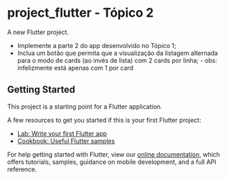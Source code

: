 # project_flutter - Tópico 2

A new Flutter project.
+ Implemente a parte 2 do app desenvolvido no Tópico 1;
+ Inclua um botão que permita que a visualização da listagem alternada para o modo de cards (ao invés de lista) com 2 cards por linha; - obs: infelizmente está apenas com 1 por card


## Getting Started

This project is a starting point for a Flutter application.

A few resources to get you started if this is your first Flutter project:

- [Lab: Write your first Flutter app](https://flutter.dev/docs/get-started/codelab)
- [Cookbook: Useful Flutter samples](https://flutter.dev/docs/cookbook)

For help getting started with Flutter, view our
[online documentation](https://flutter.dev/docs), which offers tutorials,
samples, guidance on mobile development, and a full API reference.
